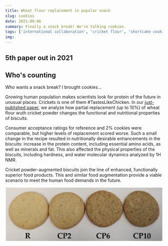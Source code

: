 ```yaml
---
title: Wheat flour replacement in popular snack
slug: cookies
date: 2021-09-06
summary: Finally a snack break! We're talking cookies.
tags: ['international collaboration', 'cricket flour', 'shortcake cookies', 'nutrition']
img:
---
```


## 5th paper out in 2021 
## Who's counting

Who wants a snack break? I brought cookies...

Growing human population makes scientists look for protein of the future in unusual places. Crickets is one of them #TastesLikeChicken. In our [just-published paper](https://www.mdpi.com/1420-3049/26/17/5417), we analyze how partial replacement (up to 10%) of wheat flour wuth cricket powder changes the functional and nutritional properties of biscuits. 

Consumer acceptance ratings for reference and 2% cookies were comparable, but higher levels of replacement scored worse. Such a small change in the recipe resulted in nutritionally desirable enhancements in the biscuits:  increase in the protein content, including essential amino acids, as well as minerals and fat. This also affected the physical properties of the biscuits, including hardness, and water molecular dynamics analyzed by 1H NMR.

Cricket powder-augmented biscuits join the line of enhanced, functionally superior food products. This and similar food augmentation provide a viable scenario to meet the human food demands in the future.

![published](./cookies.jpg "Subtle visual changes are accompanied by vast nutritional and molecular properties in enhanced cookies")
